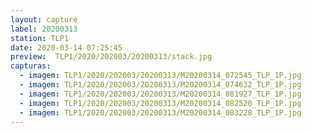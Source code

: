 ```yaml
---
layout: capture
label: 20200313
station: TLP1
date: 2020-03-14 07:25:45
preview:  TLP1/2020/202003/20200313/stack.jpg
capturas:
  - imagem: TLP1/2020/202003/20200313/M20200314_072545_TLP_1P.jpg
  - imagem: TLP1/2020/202003/20200313/M20200314_074632_TLP_1P.jpg
  - imagem: TLP1/2020/202003/20200313/M20200314_081927_TLP_1P.jpg
  - imagem: TLP1/2020/202003/20200313/M20200314_082520_TLP_1P.jpg
  - imagem: TLP1/2020/202003/20200313/M20200314_083228_TLP_1P.jpg
---
```

